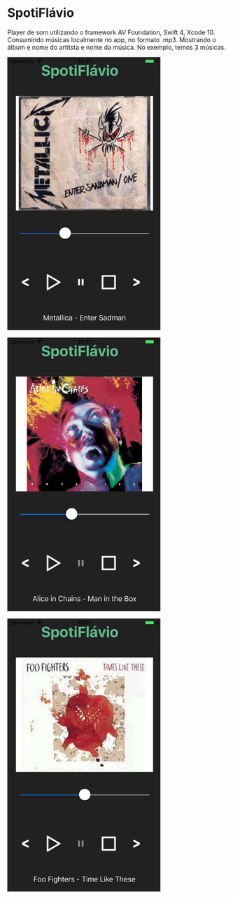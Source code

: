 # SpotiFlávio

Player de som utilizando o framework AV Foundation, Swift 4, Xcode 10. Consumindo músicas localmente no app, no 
formato .mp3. Mostrando o álbum e nome do artitsta e nome da música. No exemplo, temos 3 músicas.

<p align = "left">
<img src="https://github.com/oliveiradeflavio/ios/blob/master/Player%20Som/imagens/musica1.png" width="350" alt="">
  
  <p align = "left">
<img src="https://github.com/oliveiradeflavio/ios/blob/master/Player%20Som/imagens/musica2.png" width="350" alt="">
  
  <p align = "left">
<img src="https://github.com/oliveiradeflavio/ios/blob/master/Player%20Som/imagens/musica3.png" width="350" alt="">


